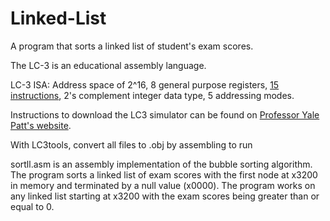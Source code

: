 # Linked-List

A program that sorts a linked list of student's exam scores.

The LC-3 is an educational assembly language.

LC-3 ISA: Address space of 2^16, 8 general purpose registers, [15 instructions](http://users.ece.utexas.edu/~patt/19f.306/Handouts/LC3_Instruction_Set.pdf), 2's complement integer data type, 5 addressing modes.



Instructions to download the LC3 simulator can be found on [Professor Yale Patt's website](http://users.ece.utexas.edu/~patt/19f.306/software.html).

With LC3tools, convert all files to .obj by assembling to run

sortll.asm is an assembly implementation of the bubble sorting algorithm. The program sorts a linked list of exam scores with the first node at x3200 in memory and terminated by a null value (x0000). The program works on any linked list starting at x3200 with the exam scores being greater than or equal to 0.
